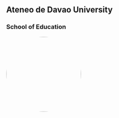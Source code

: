 
## Ateneo de Davao University 
### School of Education

<img src = "https://user-images.githubusercontent.com/93243154/208938578-cb80a5ee-29a9-4988-8b91-13c5d05b1f5a.jpeg" style = "width:200px; height:200px;border-radius: 50% ">

